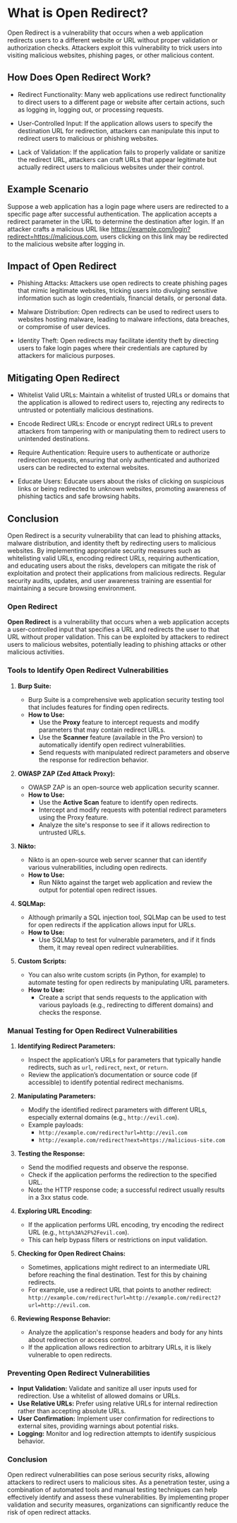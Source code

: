 # What is Open Redirect?
Open Redirect is a vulnerability that occurs when a web application redirects users to a different website or URL without proper validation or authorization checks. Attackers exploit this vulnerability to trick users into visiting malicious websites, phishing pages, or other malicious content.

## How Does Open Redirect Work?
- Redirect Functionality: Many web applications use redirect functionality to direct users to a different page or website after certain actions, such as logging in, logging out, or processing requests.

- User-Controlled Input: If the application allows users to specify the destination URL for redirection, attackers can manipulate this input to redirect users to malicious or phishing websites.

- Lack of Validation: If the application fails to properly validate or sanitize the redirect URL, attackers can craft URLs that appear legitimate but actually redirect users to malicious websites under their control.

## Example Scenario
Suppose a web application has a login page where users are redirected to a specific page after successful authentication. The application accepts a redirect parameter in the URL to determine the destination after login. If an attacker crafts a malicious URL like https://example.com/login?redirect=https://malicious.com, users clicking on this link may be redirected to the malicious website after logging in.

## Impact of Open Redirect
- Phishing Attacks: Attackers use open redirects to create phishing pages that mimic legitimate websites, tricking users into divulging sensitive information such as login credentials, financial details, or personal data.

- Malware Distribution: Open redirects can be used to redirect users to websites hosting malware, leading to malware infections, data breaches, or compromise of user devices.

- Identity Theft: Open redirects may facilitate identity theft by directing users to fake login pages where their credentials are captured by attackers for malicious purposes.

## Mitigating Open Redirect
- Whitelist Valid URLs: Maintain a whitelist of trusted URLs or domains that the application is allowed to redirect users to, rejecting any redirects to untrusted or potentially malicious destinations.

- Encode Redirect URLs: Encode or encrypt redirect URLs to prevent attackers from tampering with or manipulating them to redirect users to unintended destinations.

- Require Authentication: Require users to authenticate or authorize redirection requests, ensuring that only authenticated and authorized users can be redirected to external websites.

- Educate Users: Educate users about the risks of clicking on suspicious links or being redirected to unknown websites, promoting awareness of phishing tactics and safe browsing habits.

## Conclusion
Open Redirect is a security vulnerability that can lead to phishing attacks, malware distribution, and identity theft by redirecting users to malicious websites. By implementing appropriate security measures such as whitelisting valid URLs, encoding redirect URLs, requiring authentication, and educating users about the risks, developers can mitigate the risk of exploitation and protect their applications from malicious redirects. Regular security audits, updates, and user awareness training are essential for maintaining a secure browsing environment.


### Open Redirect

**Open Redirect** is a vulnerability that occurs when a web application accepts a user-controlled input that specifies a URL and redirects the user to that URL without proper validation. This can be exploited by attackers to redirect users to malicious websites, potentially leading to phishing attacks or other malicious activities.

### Tools to Identify Open Redirect Vulnerabilities

1. **Burp Suite:**
   - Burp Suite is a comprehensive web application security testing tool that includes features for finding open redirects.
   - **How to Use:**
     - Use the **Proxy** feature to intercept requests and modify parameters that may contain redirect URLs.
     - Use the **Scanner** feature (available in the Pro version) to automatically identify open redirect vulnerabilities.
     - Send requests with manipulated redirect parameters and observe the response for redirection behavior.

2. **OWASP ZAP (Zed Attack Proxy):**
   - OWASP ZAP is an open-source web application security scanner.
   - **How to Use:**
     - Use the **Active Scan** feature to identify open redirects.
     - Intercept and modify requests with potential redirect parameters using the Proxy feature.
     - Analyze the site's response to see if it allows redirection to untrusted URLs.

3. **Nikto:**
   - Nikto is an open-source web server scanner that can identify various vulnerabilities, including open redirects.
   - **How to Use:**
     - Run Nikto against the target web application and review the output for potential open redirect issues.

4. **SQLMap:**
   - Although primarily a SQL injection tool, SQLMap can be used to test for open redirects if the application allows input for URLs.
   - **How to Use:**
     - Use SQLMap to test for vulnerable parameters, and if it finds them, it may reveal open redirect vulnerabilities.

5. **Custom Scripts:**
   - You can also write custom scripts (in Python, for example) to automate testing for open redirects by manipulating URL parameters.
   - **How to Use:**
     - Create a script that sends requests to the application with various payloads (e.g., redirecting to different domains) and checks the response.

### Manual Testing for Open Redirect Vulnerabilities

1. **Identifying Redirect Parameters:**
   - Inspect the application’s URLs for parameters that typically handle redirects, such as `url`, `redirect`, `next`, or `return`.
   - Review the application’s documentation or source code (if accessible) to identify potential redirect mechanisms.

2. **Manipulating Parameters:**
   - Modify the identified redirect parameters with different URLs, especially external domains (e.g., `http://evil.com`).
   - Example payloads:
     - `http://example.com/redirect?url=http://evil.com`
     - `http://example.com/redirect?next=https://malicious-site.com`

3. **Testing the Response:**
   - Send the modified requests and observe the response.
   - Check if the application performs the redirection to the specified URL.
   - Note the HTTP response code; a successful redirect usually results in a 3xx status code.

4. **Exploring URL Encoding:**
   - If the application performs URL encoding, try encoding the redirect URL (e.g., `http%3A%2F%2Fevil.com`).
   - This can help bypass filters or restrictions on input validation.

5. **Checking for Open Redirect Chains:**
   - Sometimes, applications might redirect to an intermediate URL before reaching the final destination. Test for this by chaining redirects.
   - For example, use a redirect URL that points to another redirect: `http://example.com/redirect?url=http://example.com/redirect2?url=http://evil.com`.

6. **Reviewing Response Behavior:**
   - Analyze the application's response headers and body for any hints about redirection or access control.
   - If the application allows redirection to arbitrary URLs, it is likely vulnerable to open redirects.

### Preventing Open Redirect Vulnerabilities

- **Input Validation:** Validate and sanitize all user inputs used for redirection. Use a whitelist of allowed domains or URLs.
- **Use Relative URLs:** Prefer using relative URLs for internal redirection rather than accepting absolute URLs.
- **User Confirmation:** Implement user confirmation for redirections to external sites, providing warnings about potential risks.
- **Logging:** Monitor and log redirection attempts to identify suspicious behavior.

### Conclusion

Open redirect vulnerabilities can pose serious security risks, allowing attackers to redirect users to malicious sites. As a penetration tester, using a combination of automated tools and manual testing techniques can help effectively identify and assess these vulnerabilities. By implementing proper validation and security measures, organizations can significantly reduce the risk of open redirect attacks.
